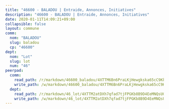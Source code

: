 ```yaml
---
title: "46600 - BALADOU | Entraide, Annonces, Initiatives"
description: "46600 - BALADOU | Entraide, Annonces, Initiatives"
date: 2020-01-11T14:09:21+09:00
collapsible: false
layout: commune
comm:
  nom: "BALADOU"
  slug: baladou
  cp: "46600"
dept:
  nom: "Lot"
  slug: lot
  num: "46"
peerpad:
  comm:
    read_path: /r/markdown/46600_baladou/4XTTM6Bn6PraLKjHewgkska65cC9KkAtmPdvoYJggskRrDvY6
    write_path: /w/markdown/46600_baladou/4XTTM6Bn6PraLKjHewgkska65cC9KkAtmPdvoYJggskRrDvY6-K3TgUAtpJSFcY1mt2WHy4Wxk7xeqL4JNMAfzHD2YtTsr3TN73X4pex82wCQ46kV5ykQmHmd3e1KdZeXwQFvZWKftZoWczRv6rvi6kgSM6Zde3YMwz8R5kGEGuLuk1XGdwyHdYzJz
  dept:
    read_path: /r/markdown/46_lot/4XTTM2atDXh7qfad7tjFPGKb8B9D4EeMNQsUG7H6r5PvcsmQY
    write_path: /w/markdown/46_lot/4XTTM2atDXh7qfad7tjFPGKb8B9D4EeMNQsUG7H6r5PvcsmQY-K3TgUvJaCyZvzJ7KFBouD3E9Db8SxVd6F9MJ4VM5wtYfGyhK8U9f2jgCEG1ZP5QbGj9NK2WPVZdPjtw9bJHLE1PoGwVsSft8aSDsZrWh6CwkugjgRfbWWHf5TabrG7vmtM7v9WUc
---
```


